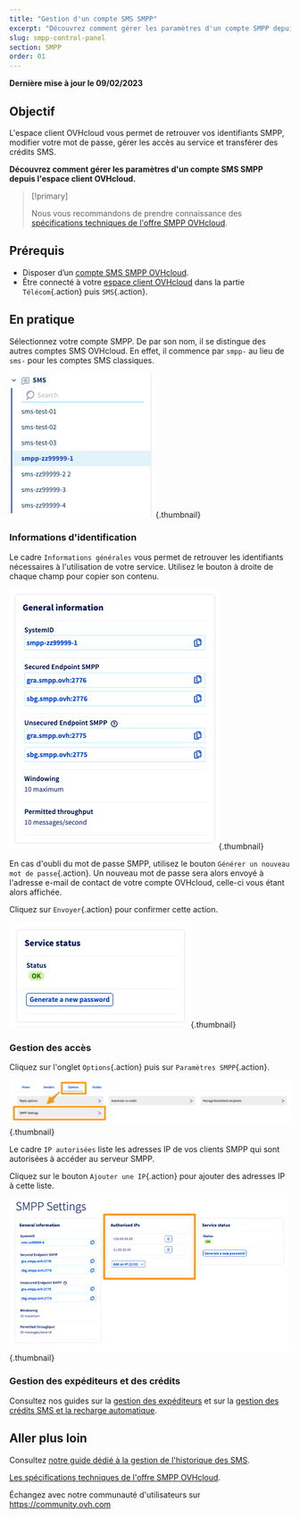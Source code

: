 ```yaml
---
title: "Gestion d'un compte SMS SMPP"
excerpt: "Découvrez comment gérer les paramètres d'un compte SMPP depuis l'espace client OVHcloud"
slug: smpp-control-panel
section: SMPP
order: 01
---
```


**Dernière mise à jour le 09/02/2023**

## Objectif

L'espace client OVHcloud vous permet de retrouver vos identifiants SMPP, modifier votre mot de passe, gérer les accès au service et transférer des crédits SMS.

**Découvrez comment gérer les paramètres d'un compte SMS SMPP depuis l'espace client OVHcloud.**

> [!primary]
>
> Nous vous recommandons de prendre connaissance des [spécifications techniques de l'offre SMPP OVHcloud](https://docs.ovh.com/fr/sms/smpp-specifications/).

## Prérequis

- Disposer d’un [compte SMS SMPP OVHcloud](https://www.ovhcloud.com/fr/sms/api-sms/).
- Être connecté à votre [espace client OVHcloud](https://www.ovh.com/auth/?action=gotomanager&from=https://www.ovh.com/fr/&ovhSubsidiary=fr) dans la partie `Télécom`{.action} puis `SMS`{.action}.

## En pratique

Sélectionnez votre compte SMPP. De par son nom, il se distingue des autres comptes SMS OVHcloud. En effet, il commence par `smpp-` au lieu de `sms-` pour les comptes SMS classiques.

![SMPP account](images/smpp-account.png){.thumbnail}

### Informations d'identification

Le cadre `Informations générales` vous permet de retrouver les identifiants nécessaires à l'utilisation de votre service. Utilisez le bouton à droite de chaque champ pour copier son contenu.

![SMPP account](images/smpp-account-ID.png){.thumbnail}

En cas d'oubli du mot de passe SMPP, utilisez le bouton `Générer un nouveau mot de passe`{.action}. Un nouveau mot de passe sera alors envoyé à l'adresse e-mail de contact de votre compte OVHcloud, celle-ci vous étant alors affichée.<br>

Cliquez sur `Envoyer`{.action} pour confirmer cette action.

![SMPP account](images/smpp-account-password.png){.thumbnail}

### Gestion des accès

Cliquez sur l'onglet `Options`{.action} puis sur `Paramètres SMPP`{.action}.

![SMPP account](images/smpp-acl0.png){.thumbnail}

Le cadre `IP autorisées` liste les adresses IP de vos clients SMPP qui sont autorisées à accéder au serveur SMPP.

Cliquez sur le bouton `Ajouter une IP`{.action} pour ajouter des adresses IP à cette liste.

![SMPP account](images/smpp-acl1.png){.thumbnail}

### Gestion des expéditeurs et des crédits

Consultez nos guides sur la [gestion des expéditeurs](https://docs.ovh.com/fr/sms/envoyer_des_sms_depuis_mon_espace_client/#etape-3-choisir-votre-expediteur-sms_1) et sur la [gestion des crédits SMS et la recharge automatique](https://docs.ovh.com/fr/sms/activer-la-recharge-automatique-du-credit-sms/).

## Aller plus loin

Consultez [notre guide dédié à la gestion de l'historique des SMS](https://docs.ovh.com/fr/sms/gerer-l-historique-des-sms/).

[Les spécifications techniques de l'offre SMPP OVHcloud](https://docs.ovh.com/fr/sms/smpp-specifications/).

Échangez avec notre communauté d'utilisateurs sur <https://community.ovh.com>
